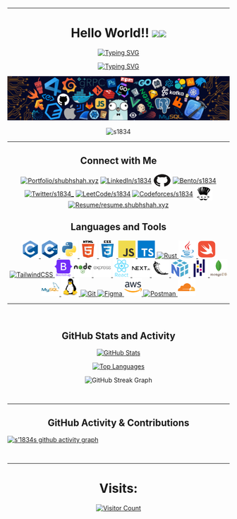 <!--### Hi there 👋


**s1834/s1834** is a ✨ _special_ ✨ repository because its `README.md` (this file) appears on your GitHub profile.

Here are some ideas to get you started:

- 🔭 I’m currently working on ...
- 🌱 I’m currently learning ...
- 👯 I’m looking to collaborate on ...
- 🤔 I’m looking for help with ...
- 💬 Ask me about ...
- 📫 How to reach me: ...
- 😄 Pronouns: ...
- ⚡ Fun fact: ...
-->

<hr>

<h1 align="center">Hello World!! <img src="https://media.giphy.com/media/hvRJCLFzcasrR4ia7z/giphy.gif" width="35"><img src="https://media.giphy.com/media/hvRJCLFzcasrR4ia7z/giphy.gif" width="35"></h1>

<p align="center">
<a  href="https://git.io/typing-svg"><img src="https://readme-typing-svg.herokuapp.com?font=Fira+Code&pause=1000&color=00F73F&center=true&width=435&lines=Welcome+to+s1834's+GitHub+Profile" alt="Typing SVG" /></a></p>
<p align="center">
<a  href="https://git.io/typing-svg"><img src="https://readme-typing-svg.herokuapp.com?font=Fira+Code&pause=1000&color=00F73F&center=true&width=435&lines=Competitive+Programmer;Blockchain+Enthusiast;Full+Stack+Developer" alt="Typing SVG" /></a></p>

<p align="center">
  <img src="https://raw.githubusercontent.com/KevinPatel04/KevinPatel04/master/header.png" alt="s1834">
 </p>
<p align="center">
  <img src="https://github.com/thompsonemerson/thompsonemerson/raw/master/cover-thompson.png" alt="s1834" height="200"/>
</p>
<hr>

<h2 align="center">Connect with Me</h2>
<p align="center">
  <a href="https://shubhshah.xyz" target="_blank"><img align="center" src="https://img.icons8.com/color/48/000000/domain.png" alt="Portfolio/shubhshah.xyz" height="30" width="40" /></a>
  <a href="https://www.linkedin.com/in/s1834/" target="_blank"><img align="center" src="https://raw.githubusercontent.com/rahuldkjain/github-profile-readme-generator/master/src/images/icons/Social/linked-in-alt.svg" alt="LinkedIn/s1834" height="30" width="40" /></a>
  <a href="https://github.com/s1834" target="_blank"><img align="center" src="https://raw.githubusercontent.com/devicons/devicon/master/icons/github/github-original.svg" alt="GitHub/s1834" height="30" width="40" /></a>
  <a href="https://bento.me/s1834" target="_blank"><img align="center" src="https://cdn.prod.website-files.com/6335b33630f88833a92915fc/63e501246a370e0d4462f2ed_herologo.png" alt="Bento/s1834" height="30" width="40" /></a>
  <a href="https://twitter.com/s1834_" target="_blank"><img align="center" src="https://raw.githubusercontent.com/rahuldkjain/github-profile-readme-generator/master/src/images/icons/Social/twitter.svg" alt="Twitter/s1834_" height="30" width="40" /></a>
  <a href="https://leetcode.com/s1834/" target="_blank"><img align="center" src="https://github.com/rahuldkjain/github-profile-readme-generator/blob/master/src/images/icons/Social/leet-code.svg" alt="LeetCode/s1834" height="30" width="40" /></a>
  <a href="https://codeforces.com/profile/s1834" target="_blank"><img align="center" src="https://raw.githubusercontent.com/rahuldkjain/github-profile-readme-generator/master/src/images/icons/Social/codeforces.svg" alt="Codeforces/s1834" height="30" width="40" /></a>
  <a href="https://www.codechef.com/users/s1834" target="_blank"><img align="center" src="https://github.com/cschindlbeck/compcodicons/blob/master/svg/codechef.svg" alt="CodeChef/s1834" height="30" width="40" /></a>
  <a href="https://drive.google.com/file/d/1crUAxIW2iuMknzrkX1oucdzqEPbH6yhk/" target="_blank"><img align="center" src="https://img.icons8.com/color/48/000000/resume.png" alt="Resume/resume.shubhshah.xyz" height="30" width="40" /></a>
</p>

<h2 align="center">Languages and Tools</h2>

<p align="center">
   <a href="https://www.cprogramming.com/" target="_blank" rel="noreferrer"> 
      <img src="https://raw.githubusercontent.com/devicons/devicon/master/icons/c/c-original.svg" alt="C" width="40" height="40"/> 
   </a> 
   <a href="https://www.w3schools.com/cpp/" target="_blank" rel="noreferrer"> 
      <img src="https://raw.githubusercontent.com/devicons/devicon/master/icons/cplusplus/cplusplus-original.svg" alt="C++" width="40" height="40"/> 
   </a>
   <a href="https://www.python.org" target="_blank" rel="noreferrer"> 
      <img src="https://raw.githubusercontent.com/devicons/devicon/master/icons/python/python-original.svg" alt="Python" width="40" height="40"/> 
   </a> 
   <a href="https://www.w3.org/html/" target="_blank" rel="noreferrer"> 
      <img src="https://raw.githubusercontent.com/devicons/devicon/master/icons/html5/html5-original-wordmark.svg" alt="HTML5" width="40" height="40"/> 
   </a> 
   <a href="https://www.w3schools.com/css/" target="_blank" rel="noreferrer"> 
      <img src="https://raw.githubusercontent.com/devicons/devicon/master/icons/css3/css3-original-wordmark.svg" alt="CSS3" width="40" height="40"/> 
   </a> 
   <a href="https://developer.mozilla.org/en-US/docs/Web/JavaScript" target="_blank"> 
      <img src="https://raw.githubusercontent.com/devicons/devicon/master/icons/javascript/javascript-original.svg" alt="JavaScript" width="40" height="40"/> 
   </a> 
   <a href="https://www.typescriptlang.org/" target="_blank"> 
      <img src="https://github.com/devicons/devicon/blob/master/icons/typescript/typescript-original.svg" alt="TypeScript" width="40" height="40"/> 
   </a>
   <a href="https://www.rust-lang.org" target="_blank"> 
      <img src="[https://github.com/devicons/devicon/blob/master/icons/rust/rust-plain.svg](https://github.com/devicons/devicon/blob/master/icons/rust/rust-original.svg)" alt="Rust" width="40" height="40"/> 
   </a> 
   <a href="https://www.java.com/" target="_blank"> 
      <img src="https://raw.githubusercontent.com/devicons/devicon/master/icons/java/java-original.svg" alt="Java" width="40" height="40"/> 
   </a>
   <a href="https://developer.apple.com/swift/" target="_blank"> 
      <img src="https://github.com/devicons/devicon/blob/master/icons/swift/swift-original.svg" alt="Swift" width="40" height="40"/> 
   </a> 
   <a href="https://tailwindcss.com/" target="_blank"> 
      <img src="https://www.vectorlogo.zone/logos/tailwindcss/tailwindcss-icon.svg" alt="TailwindCSS" width="40" height="40"/> 
   </a> 
   <a href="https://getbootstrap.com" target="_blank" rel="noreferrer"> 
      <img src="https://raw.githubusercontent.com/devicons/devicon/master/icons/bootstrap/bootstrap-plain-wordmark.svg" alt="Bootstrap" width="40" height="40"/> 
   </a> 
   <a href="https://nodejs.org/" target="_blank" rel="noreferrer"> 
      <img src="https://raw.githubusercontent.com/devicons/devicon/master/icons/nodejs/nodejs-original-wordmark.svg" alt="NodeJS" width="40" height="40"/> 
   </a>
   <a href="https://expressjs.com/" target="_blank" rel="noreferrer"> 
      <img src="https://github.com/devicons/devicon/blob/master/icons/express/express-original-wordmark.svg" alt="ExpressJS" width="40" height="40"/> 
   </a> 
   <a href="https://reactjs.org/" target="_blank"> 
      <img src="https://raw.githubusercontent.com/devicons/devicon/master/icons/react/react-original-wordmark.svg" alt="ReactJS" width="40" height="40"/> 
   </a>
   <a href="https://nextjs.org/" target="_blank"> 
      <img src="https://github.com/devicons/devicon/blob/master/icons/nextjs/nextjs-original-wordmark.svg" alt="NextJS" width="40" height="40"/> 
   </a>
   <a href="https://flask.palletsprojects.com/" target="_blank"> 
      <img src="https://github.com/devicons/devicon/blob/master/icons/flask/flask-original.svg" alt="Flask" width="40" height="40"/> 
   </a> 
   <a href="https://numpy.org/" target="_blank" rel="noreferrer"> 
      <img src="https://github.com/devicons/devicon/blob/master/icons/numpy/numpy-original.svg" alt="NumPy" width="40" height="40"/> 
   </a> 
   <a href="https://pandas.pydata.org/" target="_blank" rel="noreferrer"> 
      <img src="https://github.com/devicons/devicon/blob/master/icons/pandas/pandas-original.svg" alt="Pandas" width="40" height="40"/> 
   </a> 
   <a href="https://www.mongodb.com/" target="_blank" rel="noreferrer"> 
      <img src="https://github.com/devicons/devicon/blob/master/icons/mongodb/mongodb-original-wordmark.svg" alt="MongoDB" width="40" height="40"/> 
   </a> 
   <a href="https://www.mysql.com/" target="_blank" rel="noreferrer"> 
      <img src="https://raw.githubusercontent.com/devicons/devicon/master/icons/mysql/mysql-original-wordmark.svg" alt="MySQL" width="40" height="40"/> 
   </a> 
   <a href="https://www.linux.org/" target="_blank" rel="noreferrer"> 
      <img src="https://github.com/devicons/devicon/blob/master/icons/linux/linux-original.svg" alt="Linux" width="40" height="40"/> 
   </a> 
   <a href="https://git-scm.com/" target="_blank" rel="noreferrer"> 
      <img src="https://www.vectorlogo.zone/logos/git-scm/git-scm-icon.svg" alt="Git" width="40" height="40"/> 
   </a> 
   <a href="https://www.figma.com/" target="_blank" rel="noreferrer"> 
      <img src="https://www.vectorlogo.zone/logos/figma/figma-icon.svg" alt="Figma" width="40" height="40"/> 
   </a> 
   <a href="https://aws.amazon.com/" target="_blank"> 
      <img src="https://raw.githubusercontent.com/devicons/devicon/master/icons/amazonwebservices/amazonwebservices-original-wordmark.svg" alt="AWS" width="40" height="40"/> 
   </a>
   <a href="https://www.postman.com/" target="_blank"> 
      <img src="https://www.vectorlogo.zone/logos/getpostman/getpostman-icon.svg" alt="Postman" width="40" height="40"/> 
   </a>
   <a href="https://www.cloudflare.com/" target="_blank"> 
      <img src="https://github.com/devicons/devicon/blob/master/icons/cloudflare/cloudflare-original.svg" alt="Cloudflare" width="40" height="40"/> 
   </a> 
</p>
<hr>


<br>

<h2 align="center">GitHub Stats and Activity</h2>

<p align="center">
  <a href="https://github.com/s1834">
    <img height="300" width="600" src="https://github-readme-stats.vercel.app/api?username=s1834&count_private=true&show_icons=true&theme=chartreuse-dark" alt="GitHub Stats">
  </a>
</p>

<p align="center">
  <a href="https://github.com/s1834">
    <img height="300" width="600" src="https://github-readme-stats-eight-theta.vercel.app/api/top-langs/?username=s1834&layout=compact&langs_count=10&theme=chartreuse-dark" alt="Top Languages">
  </a>
</p>

<p align="center">
  <img height="300" width="600" src="https://streak-stats.demolab.com?user=s1834&locale=en&mode=daily&theme=chartreuse-dark&hide_border=false&border_radius=5&order=3" alt="GitHub Streak Graph">
</p>

<br>
<hr>

<h2 align="center">GitHub Activity & Contributions</h2>

<p align="center">
  
[![s’1834s github activity graph](https://github-readme-activity-graph.vercel.app/graph?username=s1834&theme=github-compact)](https://github.com/s1834)
                  
</p>


<br>
<hr>

<h1 align="center">Visits:</h1>

<p align="center">
  <a href="https://github.com/s1834">
    <img src="https://profile-counter.glitch.me/s1834/count.svg" alt="Visitor Count" />
  </a>
</p>
